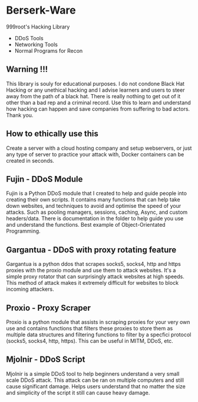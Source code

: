 # Berserk-Ware
999root's Hacking Library

- DDoS Tools
- Networking Tools
- Normal Programs for Recon

## Warning !!!
This library is souly for educational purposes. I do not condone Black Hat Hacking or any unethical hacking and I advise learners and users to steer away from the path of a black hat. There is really nothing to get out of it other than a bad rep and a criminal record. Use this to learn and understand how hacking can happen and save companies from suffering to bad actors. Thank you.

## How to ethically use this
Create a server with a cloud hosting company and setup webservers, or just any type of server to practice your attack with, Docker containers can be created in seconds.

## Fujin - DDoS Module
Fujin is a Python DDoS module that I created to help and guide people into creating their own scripts. It contains many functions that can help take down websites, and techniques to avoid and optimise the speed of your attacks. Such as pooling managers, sessions, caching, Async, and custom headers/data. There is documentation in the folder to help guide you use and understand the functions. Best example of Object-Orientated Programming.

## Gargantua - DDoS with proxy rotating feature
Gargantua is a python ddos that scrapes socks5, socks4, http and https proxies with the proxio module and use them to attack websites. It's a simple proxy rotator that can surprisingly attack websites at high speeds. This method of attack makes it extremely difficult for websites to block incoming attackers.

## Proxio - Proxy Scraper
Proxio is a python module that assists in scraping proxies for your very own use and contains functions that filters these proxies to store them as multiple data structures and filtering functions to filter by a specfici protocol (socks5, socks4, http, https). This can be useful in MITM, DDoS, etc.

## Mjolnir - DDoS Script
Mjolnir is a simple DDoS tool to help beginners understand a very small scale DDoS attack. This attack can be ran on multiple computers and still cause significant damage. Helps users understand that no matter the size and simplicity of the script it still can cause heavy damage.
